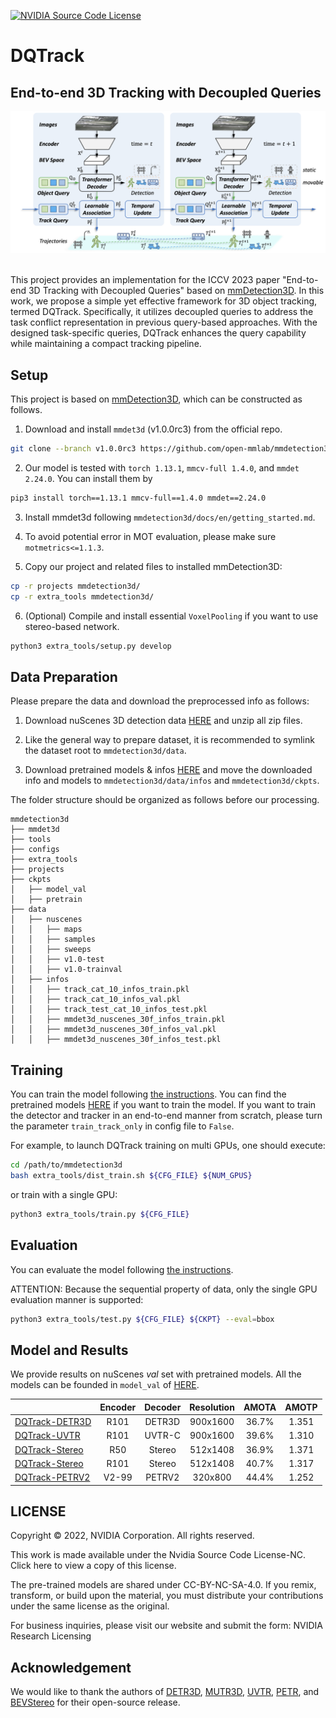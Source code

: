 [![NVIDIA Source Code License](https://img.shields.io/badge/license-NSCL-blue.svg)](LICENSE)
# DQTrack

## End-to-end 3D Tracking with Decoupled Queries

<div align="center">
  <img src="docs/dqtrack.png"/>
</div><br/>


This project provides an implementation for the ICCV 2023 paper "End-to-end 3D Tracking with Decoupled Queries" based on [mmDetection3D](https://github.com/open-mmlab/mmdetection3d).
In this work, we propose a simple yet effective framework for 3D object tracking, termed DQTrack. Specifically, it utilizes decoupled queries to address the task conflict representation in previous query-based approaches.
With the designed task-specific queries, DQTrack enhances the query capability while maintaining a compact tracking pipeline.

## Setup
This project is based on [mmDetection3D](https://github.com/open-mmlab/mmdetection3d), which can be constructed as follows.

1. Download and install `mmdet3d` (v1.0.0rc3) from the official repo.

```bash
git clone --branch v1.0.0rc3 https://github.com/open-mmlab/mmdetection3d.git
```

2. Our model is tested with `torch 1.13.1`, `mmcv-full 1.4.0`, and `mmdet 2.24.0`. You can install them by
```bash
pip3 install torch==1.13.1 mmcv-full==1.4.0 mmdet==2.24.0
```

3. Install mmdet3d following `mmdetection3d/docs/en/getting_started.md`. 

4. To avoid potential error in MOT evaluation, please make sure `motmetrics<=1.1.3`.

5. Copy our project and related files to installed mmDetection3D:
```bash
cp -r projects mmdetection3d/
cp -r extra_tools mmdetection3d/
```

6. (Optional) Compile and install essential `VoxelPooling` if you want to use stereo-based network.

```bash
python3 extra_tools/setup.py develop
```

## Data Preparation
Please prepare the data and download the preprocessed info as follows:

1. Download nuScenes 3D detection data [HERE](https://www.nuscenes.org/download) and unzip all zip files.

2. Like the general way to prepare dataset, it is recommended to symlink the dataset root to `mmdetection3d/data`.

3. Download pretrained models & infos [HERE](https://drive.google.com/file/d/1mD4KQGxUgB20HSD1ML-4Y_-TAOxSsktz/view?usp=sharing) and move the downloaded info and models to `mmdetection3d/data/infos` and `mmdetection3d/ckpts`.

The folder structure should be organized as follows before our processing.

```
mmdetection3d
├── mmdet3d
├── tools
├── configs
├── extra_tools
├── projects
├── ckpts
│   ├── model_val
│   ├── pretrain
├── data
│   ├── nuscenes
│   │   ├── maps
│   │   ├── samples
│   │   ├── sweeps
│   │   ├── v1.0-test
│   │   ├── v1.0-trainval
│   ├── infos
│   │   ├── track_cat_10_infos_train.pkl
│   │   ├── track_cat_10_infos_val.pkl
│   │   ├── track_test_cat_10_infos_test.pkl
│   │   ├── mmdet3d_nuscenes_30f_infos_train.pkl
│   │   ├── mmdet3d_nuscenes_30f_infos_val.pkl
│   │   ├── mmdet3d_nuscenes_30f_infos_test.pkl
```


## Training
You can train the model following [the instructions](https://github.com/open-mmlab/mmdetection3d/blob/v1.0.0rc3/docs/en/datasets/nuscenes_det.md).
You can find the pretrained models [HERE](https://drive.google.com/file/d/1mD4KQGxUgB20HSD1ML-4Y_-TAOxSsktz/view?usp=sharing) if you want to train the model.
If you want to train the detector and tracker in an end-to-end manner from scratch, please turn the parameter `train_track_only` in config file to `False`.

For example, to launch DQTrack training on multi GPUs,
one should execute:
```bash
cd /path/to/mmdetection3d
bash extra_tools/dist_train.sh ${CFG_FILE} ${NUM_GPUS}
```
or train with a single GPU:
```bash
python3 extra_tools/train.py ${CFG_FILE}
```

## Evaluation
You can evaluate the model following [the instructions](https://github.com/open-mmlab/mmdetection3d/blob/v1.0.0rc3/docs/en/getting_started.md).

ATTENTION: Because the sequential property of data, only the single GPU evaluation manner is supported:
```bash
python3 extra_tools/test.py ${CFG_FILE} ${CKPT} --eval=bbox
```

## Model and Results
We provide results on nuScenes *val* set with pretrained models. All the models can be founded in `model_val` of [HERE](https://drive.google.com/file/d/1mD4KQGxUgB20HSD1ML-4Y_-TAOxSsktz/view?usp=sharing).

|                                             | Encoder | Decoder | Resolution | AMOTA | AMOTP |
|---------------------------------------------|:-------:|:-------:|:----------:|:-----:|:-----:|
|[DQTrack-DETR3D](projects/configs/dqtrack/detr3d_r101_size_900_1600_dq.py)| R101 | DETR3D | 900x1600 | 36.7% | 1.351 |
|[DQTrack-UVTR](projects/configs/dqtrack/uvtr_r101_size_900_1600_dq.py)| R101 | UVTR-C | 900x1600 | 39.6% | 1.310 |
|[DQTrack-Stereo](projects/configs/dqtrack/bevstereo_r50_fb3_size_512_1408_dq.py)| R50 | Stereo | 512x1408 | 36.9% | 1.371 |
|[DQTrack-Stereo](projects/configs/dqtrack/bevstereo_r101_fb3_size_512_1408_dq.py)| R101 | Stereo | 512x1408 | 40.7% | 1.317 |
|[DQTrack-PETRV2](projects/configs/dqtrack/petrv2_vov99_fb3_320_800_dq.py)| V2-99 | PETRV2 | 320x800 | 44.4% | 1.252 |

## LICENSE

Copyright © 2022, NVIDIA Corporation. All rights reserved.

This work is made available under the Nvidia Source Code License-NC. Click here to view a copy of this license.

The pre-trained models are shared under CC-BY-NC-SA-4.0. If you remix, transform, or build upon the material, you must distribute your contributions under the same license as the original.

For business inquiries, please visit our website and submit the form: NVIDIA Research Licensing

## Acknowledgement
We would like to thank the authors of [DETR3D](https://github.com/WangYueFt/detr3d), [MUTR3D](https://github.com/a1600012888/MUTR3D), [UVTR](https://github.com/dvlab-research/UVTR), [PETR](https://github.com/megvii-research/PETR), and [BEVStereo](https://github.com/Megvii-BaseDetection/BEVStereo) for their open-source release.
